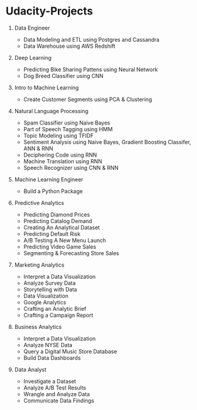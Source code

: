 # Udacity-Projects

1. Data Engineer
	+ Data Modeling and ETL using Postgres and Cassandra
	+ Data Warehouse using AWS Redshift 

2. Deep Learning
	+ Predicting Bike Sharing Pattens using Neural Network
	+ Dog Breed Classifier using CNN	

3. Intro to Machine Learning
	+ Create Customer Segments using PCA & Clustering

4. Natural Language Processing
	+ Spam Classifier using Naive Bayes
	+ Part of Speech Tagging using HMM
	+ Topic Modeling using TFIDF
	+ Sentiment Analysis using Naive Bayes, Gradient Boosting Classifer, ANN & RNN
	+ Deciphering Code using RNN
	+ Machine Translation using RNN
	+ Speech Recognizer using CNN & RNN

5. Machine Learning Engineer
	+ Build a Python Package

6. Predictive Analytics
	+ Predicting Diamond Prices
	+ Predicting Catalog Demand
	+ Creating An Analytical Dataset
	+ Predicting Default Risk
	+ A/B Testing A New Menu Launch
	+ Predicting Video Game Sales
	+ Segmenting & Forecasting Store Sales

7. Marketing Analytics
	+ Interpret a Data Visualization
	+ Analyze Survey Data
	+ Storytelling with Data
	+ Data Visualization
	+ Google Analytics
	+ Crafting an Analytic Brief
	+ Crafting a Campaign Report

8. Business Analytics
	+ Interpret a Data Visualization
	+ Analyze NYSE Data
	+ Query a Digital Music Store Database
	+ Build Data Dashboards

9. Data Analyst
	+ Investigate a Dataset
	+ Analyze A/B Test Results
	+ Wrangle and Analyze Data
	+ Communicate Data Findings

